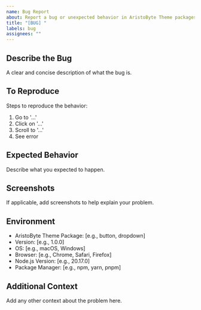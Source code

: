 ```yaml
---
name: Bug Report
about: Report a bug or unexpected behavior in AristoByte Theme packages
title: "[BUG] "
labels: bug
assignees: ""
---
```


## Describe the Bug

A clear and concise description of what the bug is.

## To Reproduce

Steps to reproduce the behavior:

1. Go to '...'
2. Click on '...'
3. Scroll to '...'
4. See error

## Expected Behavior

Describe what you expected to happen.

## Screenshots

If applicable, add screenshots to help explain your problem.

## Environment

- AristoByte Theme Package: [e.g., button, dropdown]
- Version: [e.g., 1.0.0]
- OS: [e.g., macOS, Windows]
- Browser: [e.g., Chrome, Safari, Firefox]
- Node.js Version: [e.g., 20.17.0]
- Package Manager: [e.g., npm, yarn, pnpm]

## Additional Context

Add any other context about the problem here.
